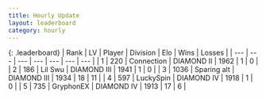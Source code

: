 ```yaml
---
title: Hourly Update
layout: leaderboard
category: hourly
---
```


{: .leaderboard}
| Rank | LV | Player | Division | Elo | Wins | Losses |
| --- | --- | --- | --- | --- | --- | --- |
| <span data-change="0">1</span> | 220 | <span title="ID: 539711">Connection</span> | DIAMOND II | <span data-change="0">1962</span> | <span data-change="0">1</span> | <span data-change="0">0</span> |
| <span data-change="0">2</span> | 186 | <span title="ID: 468342">Lil Swu</span> | DIAMOND III | <span data-change="0">1941</span> | <span data-change="0">1</span> | <span data-change="0">0</span> |
| <span data-change="1">3</span> | 1036 | <span title="ID: 203132">Sparing alt</span> | DIAMOND III | <span data-change="23">1934</span> | <span data-change="4">18</span> | <span data-change="2">11</span> |
| <span data-change="-1">4</span> | 597 | <span title="ID: 498412">LuckySpin</span> | DIAMOND IV | <span data-change="0">1918</span> | <span data-change="0">1</span> | <span data-change="0">0</span> |
| <span data-change="0">5</span> | 735 | <span title="ID: 315148">GryphonEX</span> | DIAMOND IV | <span data-change="13">1913</span> | <span data-change="5">17</span> | <span data-change="3">6</span> |